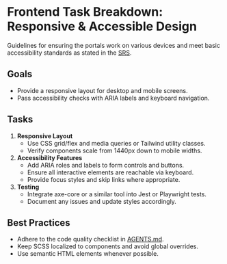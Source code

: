 # Frontend Task Breakdown: Responsive & Accessible Design

Guidelines for ensuring the portals work on various devices and meet basic accessibility standards as stated in the [SRS](../srs.md).

## Goals
- Provide a responsive layout for desktop and mobile screens.
- Pass accessibility checks with ARIA labels and keyboard navigation.

## Tasks
1. **Responsive Layout**
   - Use CSS grid/flex and media queries or Tailwind utility classes.
   - Verify components scale from 1440px down to mobile widths.
2. **Accessibility Features**
   - Add ARIA roles and labels to form controls and buttons.
   - Ensure all interactive elements are reachable via keyboard.
   - Provide focus styles and skip links where appropriate.
3. **Testing**
   - Integrate axe-core or a similar tool into Jest or Playwright tests.
   - Document any issues and update styles accordingly.

## Best Practices
- Adhere to the code quality checklist in [AGENTS.md](../../AGENTS.md).
- Keep SCSS localized to components and avoid global overrides.
- Use semantic HTML elements whenever possible.

